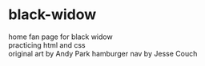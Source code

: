 # black-widow 
home fan page for black widow  
practicing html and css  
original art by Andy Park
hamburger nav by Jesse Couch